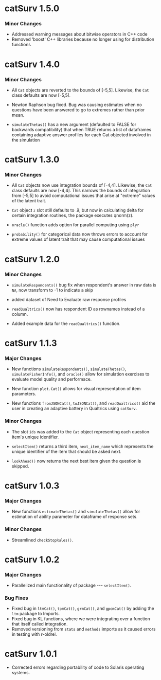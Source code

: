 # catSurv 1.5.0

### Minor Changes

* Addressed warning messages about bitwise operators in C++ code
* Removed 'boost' C++ libraries because no longer using for distribution functions


# catSurv 1.4.0


### Minor Changes

* All `Cat` objects are reverted to the bounds of [-5,5].  Likewise, the `Cat` class defaults are now [-5,5].

* Newton Raphson bug fixed.  Bug was causing estimates when no questions have been answered to go to extremes rather than prior mean.

* `simulateThetas()` has a new argument (defaulted to FALSE for backwards compatibility) that when TRUE returns a list of dataframes containing adaptive answer profiles for each Cat objected involved in the simulation


# catSurv 1.3.0


### Minor Changes

* All `Cat` objects now use integration bounds of [-4,4].  Likewise, the `Cat` class defaults are now [-4,4].  This narrows the bounds of integration from [-5,5] to avoid computational issues that arise at "extreme" values of the latent trait.

* `Cat` object `z` slot still defaults to .9, but now in calculating delta for certain integration routines, the package executes qnorm(z).

* `oracle()` function adds option for parallel computing using `plyr`

* `probability()` for categorical data now throws errors to account for extreme values of latent trait that may  cause computational issues



# catSurv 1.2.0


### Minor Changes
* `simulateRespondents()` bug fix when respondent's answer in raw data is `NA`, now transform to -1 to indicate a skip

* added dataset of Need to Evaluate raw response profiles

* `readQualtrics()` now has respondent ID as rownames instead of a column.

* Added example data for the `readQualtrics()` function.



# catSurv 1.1.3

### Major Changes
* New functions `simulateRespondents()`, `simulateThetas()`, `simulateFisherInfo()`, and `oracle()` allow for simulation exercises to evaluate model quality and performace.

* New function `plot.Cat()` allows for visual representation of item parameters.

* New functions `fromJSONCat()`, `toJSONCat()`, and `readQualtrics()` aid the user in creating an adaptive battery in Qualtrics using `catSurv`.

### Minor Changes
* The slot `ids` was added to the `Cat` object representing each question item's unique identifier.

* `selectItem()` returns a third item, `next_item_name` which represents the unique identifier of the item that should be asked next.

* `lookAhead()` now returns the next best item given the question is skipped.



# catSurv 1.0.3

### Major Changes
* New functions `estimateThetas()` and `simulateThetas()` allow for estimation of ability parameter for dataframe of response sets.

### Minor Changes
* Streamlined `checkStopRules()`.


# catSurv 1.0.2

### Major Changes
* Parallelized main functionality of package --- `selectItem()`.

### Bug Fixes
* Fixed bug in `ltmCat()`, `tpmCat()`, `grmCat()`, and `gpcmCat()` by adding the `ltm` package to Imports.
* Fixed bug in KL functions, where we were integrating over a function that itself called integration.
* Removed versioning from `stats` and `methods` imports as it caused errors in testing with r-oldrel.





# catSurv 1.0.1
* Corrected errors regarding portability of code to Solaris operating systems.

